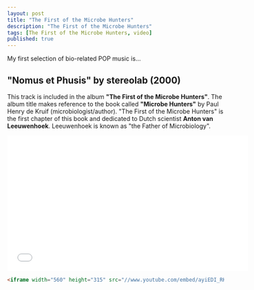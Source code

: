 ```yaml
---
layout: post
title: "The First of the Microbe Hunters"
description: "The First of the Microbe Hunters"
tags: [The First of the Microbe Hunters, video]
published: true
---
```

My first selection of bio-related POP music is...

## "Nomus et Phusis" by stereolab (2000)

This track is included in the album **"The First of the Microbe Hunters"**. The album title makes reference to the book called **"Microbe Hunters"** by Paul Henry de Kruif (microbiologist/author). "The First of the Microbe Hunters" is the first chapter of this book and dedicated to Dutch scientist **Anton van Leeuwenhoek**. Leeuwenhoek is known as "the Father of Microbiology". 

<iframe width="560" height="315" src="//www.youtube.com/embed/ayiEDI_RKR4" frameborder="0"></iframe>



```html
<iframe width="560" height="315" src="//www.youtube.com/embed/ayiEDI_RKR4" frameborder="0"></iframe>
```